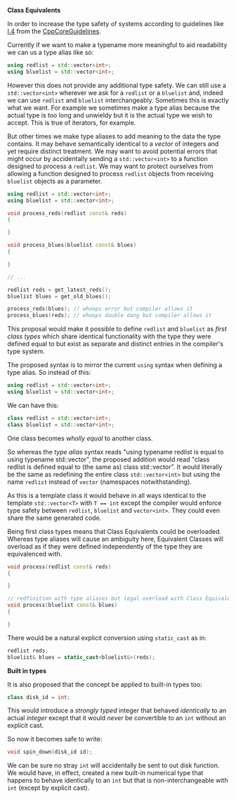 **Class Equivalents**

In order to increase the type safety of systems according to guidelines like [I.4](https://github.com/isocpp/CppCoreGuidelines/blob/master/CppCoreGuidelines.md#Ri-typed) from the [CppCoreGuidelines](https://github.com/isocpp/CppCoreGuidelines/blob/master/CppCoreGuidelines.md).

Currently if we want to make a typename more meaningful to aid readability we can us a type alias like so:

```cpp
using redlist = std::vector<int>;
using bluelist = std::vector<int>;
```

However this does not provide any additional type safety. We can still use a `std::vector<int>` wherever we ask for a `redlist` or a `bluelist` and, indeed we can use `redlist` and `bluelist` interchangeably. Sometimes this is exactly what we want. For example we sometimes make a type alias because the actual type is too long and unwieldy but it is the actual type we wish to accept. This is true of iterators, for example.

But other times we make type aliases to add meaning to the data the type contains. It may behave semantically identical to a *vector* of integers and yet require distinct treatment. We may want to avoid potential errors that might occur by accidentally sending a `std::vector<int>` to a function designed to process a `redlist`. We may want to protect ourselves from allowing a function designed to process `redlist` objects from receiving `bluelist` objects as a parameter. 

```cpp
using redlist = std::vector<int>;
using bluelist = std::vector<int>;

void process_reds(redlist const& reds)
{

}

void process_blues(bluelist const& blues)
{

}

// ...

redlist reds = get_latest_reds();
bluelist blues = get_old_blues();

process_reds(blues); // whoops error but compiler allows it
process_blues(reds); // whoops double dang but compiler allows it
```

This proposal would make it possible to define `redlist` and `bluelist` as *first class types* which share identical functionality with the type they were defined equal to but exist as separate and distinct entries in the compiler's type system.

The proposed syntax is to mirror the current `using` syntax when defining a type alias. So instead of this:

```cpp
using redlist = std::vector<int>;
using bluelist = std::vector<int>;
```

We can have this:

```cpp
class redlist = std::vector<int>;
class bluelist = std::vector<int>;
```

One class becomes *wholly equal* to another class.

So whereas the *type alias* syntax reads "using typename redlist is equal to using typename std::vector<int>", the proposed addition would read "class redlist is defined equal to (the same as) class std::vector<int>". It would literally be the same as redefining the entire class `std::vector<int>` but using the name `redlist` instead of `vector` (namespaces notwithstanding).

As this is a template class it would behave in all ways identical to the template `std::vector<T>` with `T == int` except the compiler would enforce type safety between `redlist`, `bluelist` and `vector<int>`. They could even share the same generated code.

Being first class types means that Class Equivalents could be overloaded. Whereas type aliases will cause an ambiguity here, Equivalent Classes will overload as if they were defined independently of the type they are equivalenced with.

```cpp
void process(redlist const& reds)
{

}

// redfinition with type aliases but legal overload with Class Equivalents 
void process(bluelist const& blues) 
{

}
```
There would be a natural explicit conversion using `static_cast` as in:
```cpp
redlist reds;
bluelist& blues = static_cast<bluelist&>(reds);
```

**Built in types**

It is also proposed that the concept be applied to built-in types too:

```cpp
class disk_id = int;
```

This would introduce a *strongly typed* integer that behaved *identically* to an actual *integer* except that it would *never* be convertible to an `int` without an explicit cast.

So now it becomes safe to write:

```cpp
void spin_down(disk_id id);
```

We can be sure no stray `int` will accidentally be sent to out disk function. We would have, in effect, created a new built-in numerical type that happens to behave identically to an `int` but that is non-interchangeable with `int` (except by explicit cast).





